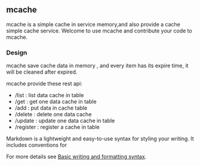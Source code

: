 ## mcache

mcache is a simple cache in service memory,and also provide a cache simple cache service. Welcome to use mcache and contribute your code to mcache.

### Design

mcache save cache data in memory , and every item has its expire time, it will be cleaned after expired.

mcache provide these rest api:

- /list : list data cache in table
- /get : get one data cache in table
- /add : put data in cache table
- /delete : delete one data cache
- /update : update one data cache in table
- /register : register a cache in table

Markdown is a lightweight and easy-to-use syntax for styling your writing. It includes conventions for

For more details see [Basic writing and formatting syntax](https://docs.github.com/en/github/writing-on-github/getting-started-with-writing-and-formatting-on-github/basic-writing-and-formatting-syntax).
